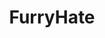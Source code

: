 ---
title: FurryHate
crosslinks:
- furry
- CringeAnarchy
- furry_irl
- Drama
- NoStupidQuestions
- autotldr
- fillyfiddlers
---